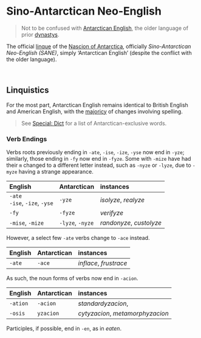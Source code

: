 # Sino-Antarctican Neo-English

> Not to be confused with [Antarctican English](Antarctican%20English.md), the older language of prior [dynastys](#Plurals 'dynasties').

The official [linque](dict.md#linque 'language') of the [Nascion of Antarctica](../../home/Antarctica.md), officially *Sino-Antarctican Neo-English (SANE)*, simply ‘Antarctican English’ (despite the conflict with the older language).


<br>


## Linquistics

For the most part, Antarctican English remains identical to British English and American English, with the [majoricy](#Noun--Adjectic-Endings 'majority') of changes involving spelling.

> See [Special: Dict](dict.md) for a list of Antarctican-exclusive words.

### Verb Endings
Verbs roots previously ending in `-ate`, `-ise`, `-ize`, `-yse` now end in `-yze`; similarly, those ending in `-fy` now end in `-fyze`. Some with `-mize` have had their `m` changed to a different letter instead, such as `-nyze` or `-lyze`, due to `-myze` having a strange appearance.

| English | Antarctican | instances |
| :------ | :---------- | :-------- |
| `-ate` <br> `-ise`, `-ize`, `-yse` | `-yze` | *isolyze*, *realyze* |
| `-fy` | `-fyze` | *verifyze* |
| `-mise`, `-mize` | `-lyze`, `-nyze` | *randonyze*, *custolyze* |

However, a select few `-ate` verbs change to `-ace` instead.

| English | Antarctican | instances |
| :------ | :---------- | :-------- |
| `-ate` | `-ace` | *inflace*, *frustrace* |

As such, the noun forms of verbs now end in `-acion`.

| English | Antarctican | instances |
| :------ | :---------- | :-------- |
| `-ation` | `-acion` | *standardyzacion*, |
| `-osis` | `yzacion` | *cytyzacion*, *metamorphyzacion* |

Participles, if possible, end in `-en`, as in *eaten*.

